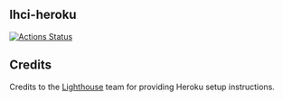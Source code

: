 ## lhci-heroku

[![Actions Status](https://github.com/umaar/lhci-heroku/workflows/Node%20CI/badge.svg)](https://github.com/umaar/lhci-heroku/actions)

## Credits

Credits to the [Lighthouse](https://github.com/GoogleChrome/lighthouse-ci) team for providing Heroku setup instructions.